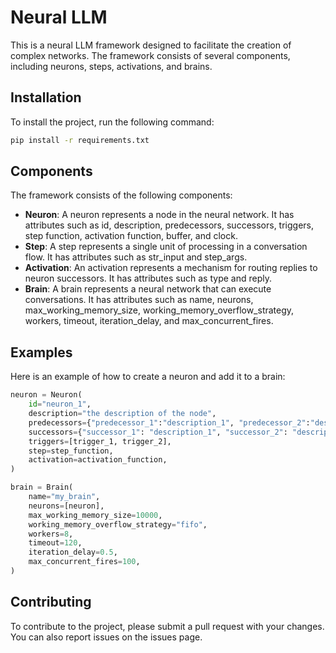 # Neural LLM

This is a neural LLM framework designed to facilitate the creation of complex networks. The framework consists of several components, including neurons, steps, activations, and brains.

## Installation

To install the project, run the following command:
```bash
pip install -r requirements.txt
```

## Components

The framework consists of the following components:

* **Neuron**: A neuron represents a node in the neural network. It has attributes such as id, description, predecessors, successors, triggers, step function, activation function, buffer, and clock.
* **Step**: A step represents a single unit of processing in a conversation flow. It has attributes such as str_input and step_args.
* **Activation**: An activation represents a mechanism for routing replies to neuron successors. It has attributes such as type and reply.
* **Brain**: A brain represents a neural network that can execute conversations. It has attributes such as name, neurons, max_working_memory_size, working_memory_overflow_strategy, workers, timeout, iteration_delay, and max_concurrent_fires.

## Examples

Here is an example of how to create a neuron and add it to a brain:
```python
neuron = Neuron(
    id="neuron_1",
    description="the description of the node",
    predecessors={"predecessor_1":"description_1", "predecessor_2":"description_2"},
    successors={"successor_1": "description_1", "successor_2": "description_2"},
    triggers=[trigger_1, trigger_2],
    step=step_function,
    activation=activation_function,
)

brain = Brain(
    name="my_brain",
    neurons=[neuron],
    max_working_memory_size=10000,
    working_memory_overflow_strategy="fifo",
    workers=8,
    timeout=120,
    iteration_delay=0.5,
    max_concurrent_fires=100,
)
```

## Contributing

To contribute to the project, please submit a pull request with your changes. You can also report issues on the issues page.
